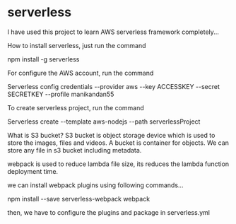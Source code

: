 # serverless

I have used this project to learn AWS serverless framework completely...

How to install serverless, just run the command 

npm install -g serverless

For configure the AWS account, run the command

Serverless config credentials --provider aws --key ACCESSKEY --secret SECRETKEY --profile manikandan55

To create serverless project, run the command

Serverless create --template aws-nodejs --path serverlessProject

What is S3 bucket?
S3 bucket is object storage device which is used to store the images, files and videos. A bucket is container for objects. We can store any file in s3 bucket including metadata.

webpack is used to reduce lambda file size, its reduces the lambda function deployment time.

we can install webpack plugins using following commands...

npm install --save serverless-webpack webpack

then, we have to configure the plugins and package in serverless.yml

